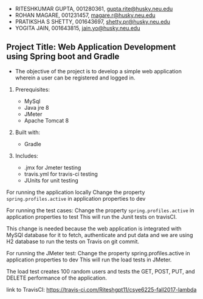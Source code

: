 
* RITESHKUMAR GUPTA, 001280361, gupta.rite@husky.neu.edu
* ROHAN MAGARE, 001231457, magare.r@husky.neu.edu    
* PRATIKSHA S SHETTY, 001643697, shetty.pr@husky.neu.edu
* YOGITA JAIN, 001643815, jain.yo@husky.neu.edu

## Project Title: Web Application Development using Spring boot and Gradle

* The objective of the project is to develop a simple web application wherein a user can be registered and logged in.

1) Prerequisites: 
   * MySql
   * Java jre 8
   * JMeter
   * Apache Tomcat 8

2) Built with:
   * Gradle

3) Includes:
   * .jmx for Jmeter testing
   * travis.yml for travis-ci testing
   * JUnits for unit testing

For running the application locally
Change the property `spring.profiles.active` in application properties to dev

For running the test cases: 
Change the property `spring.profiles.active` in application properties to test
This will run the Junit tests on travisCI. 

This change is needed because the web application is integrated with MySQl database for it to fetch, authenticate and put data and we are using H2 database to run the tests on Travis on git commit.

For running the JMeter test: Change the property spring.profiles.active in application properties to dev This will run the load tests in JMeter.

The load test creates 100 random users and tests the GET, POST, PUT, and DELETE performance of the application.

link to TravisCI: https://travis-ci.com/Riteshgpt11/csye6225-fall2017-lambda
